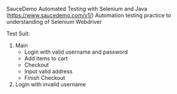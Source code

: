 SauceDemo Automated Testing with Selenium and Java (https://www.saucedemo.com/v1/)
Automation testing practice to understanding of Selenium Webdriver

Test Suit:
1. Main
   - Login with valid username and password
   - Add items to cart
   - Checkout
   - Input valid address
   - Finish Checkout
2. Login with invalid username
